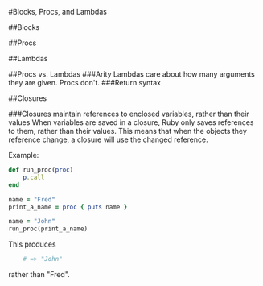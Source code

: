 #Blocks, Procs, and Lambdas

##Blocks

##Procs

##Lambdas

##Procs vs. Lambdas
###Arity
Lambdas care about how many arguments they are given. Procs don't.
###Return syntax


##Closures

###Closures maintain references to enclosed variables, rather than their values
When variables are saved in a closure, Ruby only saves references to them, rather than their values. This means that when the objects they reference change, a closure will use the changed reference.

Example:

````ruby
def run_proc(proc)
    p.call
end

name = "Fred"
print_a_name = proc { puts name }

name = "John"
run_proc(print_a_name)
````    

This produces

````ruby
    # => "John"
````

rather than "Fred".
